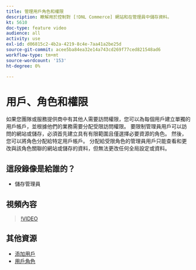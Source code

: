 ```yaml
---
title: 管理用戶角色和權限
description: 瞭解用於控制對 [!DNL Commerce] 網站和在管理員中儲存資料。
kt: 5610
doc-type: feature video
audience: all
activity: use
exl-id: d06815c2-4b2a-4219-8c4e-7aa41a2be25d
source-git-commit: acee5ba84ea32e14a743cd269f77ced821548ad6
workflow-type: tm+mt
source-wordcount: '153'
ht-degree: 0%

---
```


# 用戶、角色和權限

如果您團隊或服務提供商中有其他人需要訪問權限，您可以為每個用戶建立單獨的用戶帳戶，並根據他們的業務需要分配受限訪問權限。 要限制管理員用戶可以訪問的網站或儲存，必須首先建立具有有限範圍且僅選擇必要資源的角色。 然後，您可以將角色分配給特定用戶帳戶。 分配給受限角色的管理員用戶只能查看和更改與該角色關聯的網站或儲存的資料，但無法更改任何全局設定或資料。

## 這段錄像是給誰的？

- 儲存管理員

## 視頻內容

>[!VIDEO](https://video.tv.adobe.com/v/343654?quality=12&learn=on)

## 其他資源

- [添加用戶](https://docs.magento.com/user-guide/system/permissions-users-all.html)
- [用戶角色](https://docs.magento.com/user-guide/system/permissions-user-roles.html)
